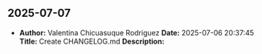 
## 2025-07-07
- **Author:** Valentina Chicuasuque Rodriguez
  **Date:** 2025-07-06 20:37:45
  **Title:** Create CHANGELOG.md
  **Description:** 
